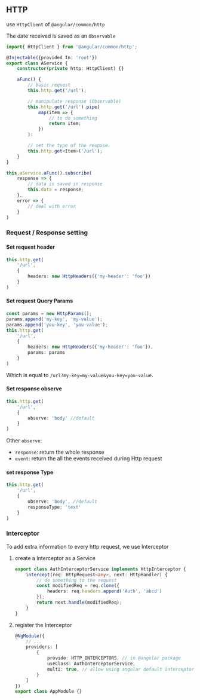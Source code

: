 ## HTTP

use `HttpClient` of `@angular/common/http`

The date received is saved as an `Observable`

```typescript
import{ HttpClient } from '@angular/common/http';

@Injectable({provided In: 'root'})
export class AService {
    constructor(private http: HttpClient) {}

    aFunc() {
        // basic request
        this.http.get('/url');

        // manipulate response (Observable)
        this.http.get('/url').pipe(
            map(item => {
                // to do something
                return item;
            })
        ):

        // set the type of the respose.
        this.http.get<Item>('/url');
    }
}
```

```typescript
this.aService.aFunc().subscribe(
    response => {
        // data is saved in response
        this.data = response;
    },
    error => {
        // deal with error
    }
)
```

### Request / Response setting

#### Set request header

```typescript
this.http.get(
    '/url',
    {
        headers: new HttpHeaders({'my-header': 'foo'})
    }
)
```

#### Set request Query Params

```typescript
const params = new HttpParams();
params.append('my-key', 'my-value');
params.append('you-key', 'you-value');
this.http.get(
    '/url',
    {
        headers: new HttpHeaders({'my-header': 'foo'}),
        params: params
    }
)
```

Which is equal to `/url?my-key=my-value&you-key=you-value`.

#### Set response observe

```typescript
this.http.get(
    '/url',
    {
        observe: 'body' //default
    }
)
```

Other `observe`:

* `response`: return the whole response
* `event`: return the all the events received during Http request

#### set response Type

```typescript
this.http.get(
    '/url',
    {
        observe: 'body', //default
        responseType: 'text'
    }
)
```

### Interceptor

To add extra information to every http request, we use Interceptor

1. create a Interceptor as a Service

    ```typescript
    export class AuthInterceptorService implements HttpInterceptor {
        intercept(req: HttpRequest<any>, next: HttpHandler) {
            // do something to the request
            const modifiedReq = req.clone({
                headers: req.headers.append('Auth', 'abcd')
            });
            return next.handle(modifiedReq);
        }
    }
    ```

2. register the Interceptor

    ```typescript
    @NgModule({
        // ...
        providers: [
            {
                provide: HTTP_INTERCEPTORS, // in @angular package
                useClass: AuthInterceptorService,
                multi: true, // allow using angular default interceptor
            }
        ]
    })
    export class AppModule {}
    ```

